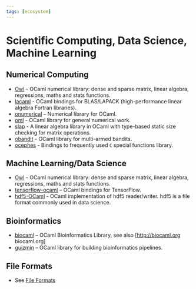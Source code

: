 ```yaml
---
tags: [ecosystem]
---
```


# Scientific Computing, Data Science, Machine Learning

## Numerical Computing

* [Owl](https://github.com/ryanrhymes/owl)  - OCaml numerical library: dense and sparse matrix, linear algebra, regressions, maths and stats functions.
* [lacaml](https://mmottl.github.io/lacaml/)  - OCaml bindings for BLAS/LAPACK (high-performance linear algebra Fortran libraries).
* [onumerical](https://github.com/cheshire/onumerical)  – Numerical library for OCaml.
* [oml](https://github.com/hammerlab/oml)  - OCaml library for general numerical work.
* [slap](https://github.com/akabe/slap)  - A linear algebra library in OCaml with type-based static size checking for matrix operations.
* [obandit](http://freux.fr/oss/obandit.html)  - OCaml library for multi-armed bandits.
* [ocephes](https://github.com/rleonid/ocephes)  - Bindings to frequently used `C` special functions library.


## Machine Learning/Data Science

* [Owl](https://github.com/ryanrhymes/owl)  - OCaml numerical library: dense and sparse matrix, linear algebra, regressions, maths and stats functions.
* [tensorflow-ocaml](https://github.com/LaurentMazare/tensorflow-ocaml)  – OCaml bindings for TensorFlow.
* [hdf5-OCaml](https://github.com/vbrankov/hdf5-ocaml)  - OCaml implementation of hdf5 reader/writer. hdf5 is a file format commonly used in data science.

## Bioinformatics

* [biocaml](https://github.com/biocaml/biocaml)  – OCaml Bioinformatics Library, see also [http://biocaml.org biocaml.org]
* [guizmin](https://github.com/pveber/guizmin)  – OCaml library for building bioinformatics pipelines.

## File Formats
* See [File Formats](file_formats.md#data-science)
